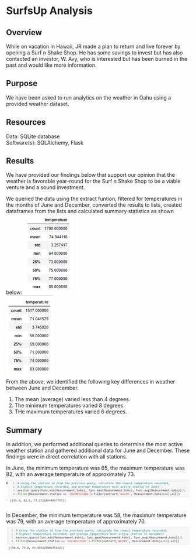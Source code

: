 # SurfsUp Analysis
## Overview
While on vacation in Hawaii, JR made a plan to return and live forever by opening a Surf n Shake Shop.  He has some savings to invest but has also contacted an investor, W. Avy, who is interested but has been burned in the past and would like more information.
## Purpose
We have been asked to run analytics on the weather in Oahu using a provided weather dataset.
## Resources
Data:  SQLite database<br/>
Software(s):  SQLAlchemy, Flask
## Results
We have provided our findings below that support our opinion that the weather is favorable year-round for the Surf n Shake Shop to be a viable venture and a sound investment.

We queried the data using the extract funtion, filtered for temperatures in the months of June and December, converted the results to lists, created dataframes from the lists and calculated summary statistics as shown below:
![](June_statistics.png)<br/>
![](Dec_statistics.png)<br/>
From the above, we identified the following key differences in weather between June and December.
1.  The mean (average) varied less than 4 degrees.
2.  The minimum temperatures varied 8 degrees.
3.  THe maximum temperatures varied 6 degrees.

## Summary
In addition, we performed additional queries to determine the most active weather station and gathered additional data for June and December.  These findings were in direct correlation with all stations.

In June, the minimum temperature was 65, the maximum temperature was 82, with an average temperature of approximately 73.
![](June_station_temps.png)<br/>

In December, the minimum temperature was 58, the maximum temperature was 79, with an average temperature of approximately 70.
![](Dec_station_temps.png)<br/>
